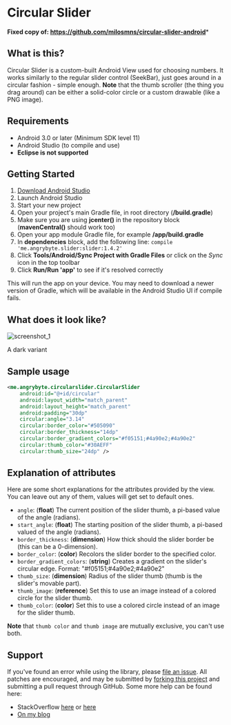 Circular Slider
===============

**Fixed copy of: https://github.com/milosmns/circular-slider-android***

What is this?
-------------
Circular Slider is a custom-built Android View used for choosing numbers. It works similarly to the regular slider control (SeekBar), just goes around in a circular fashion - simple enough.
**Note** that the thumb scroller (the thing you drag around) can be either a solid-color circle or a custom drawable (like a PNG image).

Requirements
------------
- Android 3.0 or later (Minimum SDK level 11)
- Android Studio (to compile and use)
- **Eclipse is not supported**

Getting Started
---------------
1. [Download Android Studio](http://developer.android.com/sdk/index.html)
1. Launch Android Studio
1. Start your new project
1. Open your project's main Gradle file, in root directory (**/build.gradle**)
1. Make sure you are using **jcenter()** in the repository block (**mavenCentral()** should work too)
1. Open your app module Gradle file, for example **/app/build.gradle**
1. In **dependencies** block, add the following line: `compile 'me.angrybyte.slider:slider:1.4.2'`
1. Click **Tools/Android/Sync Project with Gradle Files** or click on the *Sync* icon in the top toolbar
1. Click **Run/Run 'app'** to see if it's resolved correctly

This will run the app on your device. You may need to download a newer version of Gradle, which will be available in the Android Studio UI if compile fails.

What does it look like?
----------------------
![screenshot_1](https://raw.githubusercontent.com/milosmns/circular-slider-android/master/slider/src/images/CircularSlider-Image_downscaled.png)

A dark variant

Sample usage
------------
```xml
<me.angrybyte.circularslider.CircularSlider
    android:id="@+id/circular"
    android:layout_width="match_parent"
    android:layout_height="match_parent"
    android:padding="30dp"
    circular:angle="3.14"
    circular:border_color="#505090"
    circular:border_thickness="14dp"
    circular:border_gradient_colors="#f05151;#4a90e2;#4a90e2"
    circular:thumb_color="#30AEFF"
    circular:thumb_size="24dp" />
```

Explanation of attributes
-------------------------
Here are some short explanations for the attributes provided by the view. You can leave out any of them, values will get set to default ones.

- `angle`: (**float**) The current position of the slider thumb, a pi-based value of the angle (radians).
- `start_angle`: (**float**) The starting position of the slider thumb, a pi-based valued of the angle (radians).
- `border_thickness`: (**dimension**) How thick should the slider border be (this can be a 0-dimension).
- `border_color`: (**color**) Recolors the slider border to the specified color.
- `border_gradient_colors`: (**string**) Creates a gradient on the slider's circular edge. Format: "#f05151;#4a90e2;#4a90e2"
- `thumb_size`: (**dimension**) Radius of the slider thumb (thumb is the slider's movable part).
- `thumb_image`: (**reference**) Set this to use an image instead of a colored circle for the slider thumb.
- `thumb_color`: (**color**) Set this to use a colored circle instead of an image for the slider thumb.

**Note** that `thumb color` and `thumb image` are mutually exclusive, you can't use both.

Support
-------
If you've found an error while using the library, please [file an issue](https://github.com/milosmns/circular-slider-android/issues/new).
All patches are encouraged, and may be submitted by [forking this project](https://github.com/milosmns/circular-slider-android/fork) and
submitting a pull request through GitHub.
Some more help can be found here:
- StackOverflow [here](http://stackoverflow.com/questions/tagged/circular-slider-android) or [here](http://stackoverflow.com/questions/tagged/circular-slider)
- [On my blog](http://angrybyte.me)
